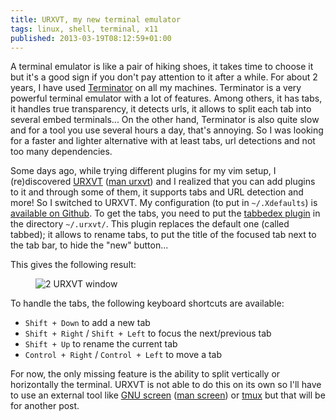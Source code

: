 ```yaml
---
title: URXVT, my new terminal emulator
tags: linux, shell, terminal, x11
published: 2013-03-19T08:12:59+01:00
---
```


A terminal emulator is like a pair of hiking shoes, it takes time to choose it
but it's a good sign if you don't pay attention to it after a while. For about 2
years, I have used [Terminator](http://www.tenshu.net/p/terminator.html) on all
my machines.  Terminator is a very powerful terminal emulator with a lot of
features. Among others, it has tabs, it handles true transparency, it detects
urls, it allows to split each tab into several embed terminals... On the other
hand, Terminator is also quite slow and for a tool you use several hours a day,
that's annoying. So I was looking for a faster and lighter alternative with at
least tabs, url detections and not too many dependencies.

Some days ago, while trying different plugins for my vim setup, I (re)discovered
[URXVT](http://software.schmorp.de/pkg/rxvt-unicode.html) ([man
urxvt](http://pwet.fr/man/linux/commandes/urxvt)) and I realized that you can
add plugins to it and through some of them, it supports tabs and URL detection
and more! So I switched to URXVT. My configuration (to put in
<code>~/.Xdefaults</code>) is [available on
Github](https://github.com/dpobel/config/blob/master/x/Xdefaults). To get the
tabs, you need to put the [tabbedex
plugin](https://github.com/stepb/urxvt-tabbedex) in the directory
<code>~/.urxvt/</code>. This plugin replaces the default one (called tabbed); it
allows to rename tabs, to put the title of the focused tab next to the tab bar,
to hide the "new" button...

This gives the following result:

<figure class="object-center"><img src="/images/urxvt.jpg" alt="2 URXVT
window"></figure>

To handle the tabs, the following keyboard shortcuts are available:

* <code>Shift + Down</code> to add a new tab
* <code>Shift + Right</code> / <code>Shift + Left</code> to focus the
  next/previous tab
* <code>Shift + Up</code> to rename the current tab
* <code>Control + Right</code> / <code>Control + Left</code> to move a tab

For now, the only missing feature is the ability to split vertically or
horizontally the terminal. URXVT is not able to do this on its own so I'll have
to use an external tool like [GNU screen](http://www.gnu.org/software/screen/)
([man screen](http://pwet.fr/man/linux/commandes/screen)) or
[tmux](http://tmux.sourceforge.net/) but that will be for another post.
